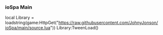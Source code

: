 ### ioSpa Main
local Library = loadstring(game:HttpGet("https://raw.githubusercontent.com/JohnyJonson/ioSpa/main/source.lua"))
Library:TweenLoad()
